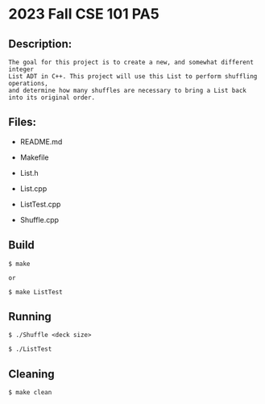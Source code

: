 # 2023 Fall CSE 101 PA5     


## Description:          
    
    The goal for this project is to create a new, and somewhat different integer 
    List ADT in C++. This project will use this List to perform shuffling operations, 
    and determine how many shuffles are necessary to bring a List back into its original order.


## Files:    
* README.md    
- Makefile 
* List.h    
- List.cpp
* ListTest.cpp 
- Shuffle.cpp 
   
   
## Build    
    
    $ make     
    
    or
    
    $ make ListTest
    
   
## Running   
            
    $ ./Shuffle <deck size>        
    
    $ ./ListTest          
       

## Cleaning    
    
    $ make clean    
